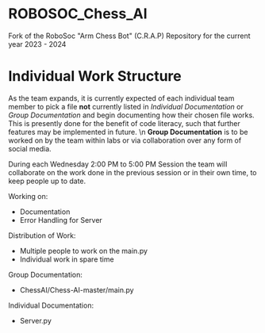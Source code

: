 # ROBOSOC_Chess_AI

Fork of the RoboSoc "Arm Chess Bot" (C.R.A.P) Repository for the current year 2023 - 2024


# Individual Work Structure
As the team expands, it is currently expected of each individual team member to pick a file **not** currently listed in *Individual Documentation* or *Group Documentation* and begin documenting how their chosen file works. This is presently done for the benefit of code literacy, such that further features may be implemented in future. \n
  **Group Documentation** is to be worked on by the team within labs or via collaboration over any form of social media. 

During each Wednesday 2:00 PM to 5:00 PM Session the team will collaborate on the work done in the previous session or in their own time, to keep people up to date. 

Working on:

* Documentation 
* Error Handling for Server

Distribution of Work: 
* Multiple people to work on the main.py
* Individual work in spare time

Group Documentation:
* ChessAI/Chess-AI-master/main.py

Individual Documentation:
* Server.py


